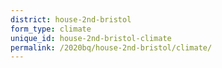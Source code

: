 ```yaml
---
district: house-2nd-bristol
form_type: climate
unique_id: house-2nd-bristol-climate
permalink: /2020bq/house-2nd-bristol/climate/
---
```

